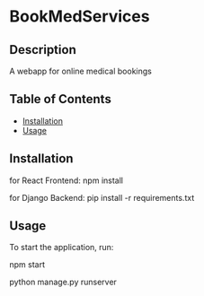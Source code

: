 # BookMedServices

## Description
A webapp for online medical bookings

## Table of Contents
- [Installation](#installation)
- [Usage](#usage)

## Installation
for React Frontend: npm install

for Django Backend: pip install -r requirements.txt

## Usage
To start the application, run:

npm start

python manage.py runserver
